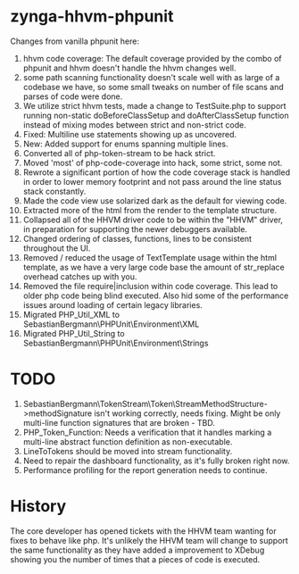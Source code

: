 # zynga-hhvm-phpunit

Changes from vanilla phpunit here:
1. hhvm code coverage: The default coverage provided by the combo of phpunit and hhvm doesn't handle the hhvm changes well.
1. some path scanning functionality doesn't scale well with as large of a codebase we have, so some small tweaks on number of file scans and parses of code were done.
1. We utilize strict hhvm tests, made a change to TestSuite.php to support running non-static doBeforeClassSetup and doAfterClassSetup function instead of mixing modes between strict and non-strict code.
1. Fixed: Multiline use statements showing up as uncovered.
1. New: Added support for enums spanning multiple lines.
1. Converted all of php-token-stream to be hack strict.
1. Moved 'most' of php-code-coverage into hack, some strict, some not.
1. Rewrote a significant portion of how the code coverage stack is handled in order to lower memory footprint and not pass around the line status stack constantly.
1. Made the code view use solarized dark as the default for viewing code.
1. Extracted more of the html from the render to the template structure.
1. Collapsed all of the HHVM driver code to be within the "HHVM" driver, in preparation for supporting the newer debuggers available.
1. Changed ordering of classes, functions, lines to be consistent throughout the UI.
1. Removed / reduced the usage of TextTemplate usage within the html template, as we have a very large code base the amount of str_replace overhead catches up with you.
1. Removed the file require|inclusion within code coverage. This lead to older php code being blind executed. Also hid some of the performance issues around loading of certain legacy libraries.
1. Migrated PHP_Util_XML to SebastianBergmann\PHPUnit\Environment\XML
1. Migrated PHP_Util_String to SebastianBergmann\PHPUnit\Environment\Strings

# TODO  
1. SebastianBergmann\TokenStream\Token\StreamMethodStructure->methodSignature isn't working correctly, needs fixing. Might be only multi-line function signatures that are broken - TBD.
1. PHP_Token_Function: Needs a verification that it handles marking a multi-line abstract function definition as non-executable.
1. LineToTokens should be moved into stream functionality.
1. Need to repair the dashboard functionality, as it's fully broken right now.
1. Performance profiling for the report generation needs to continue.

# History

The core developer has opened tickets with the HHVM team wanting for fixes to behave like php. It's unlikely the HHVM team will
change to support the same functionality as they have added a improvement to XDebug showing you the
number of times that a pieces of code is executed.
